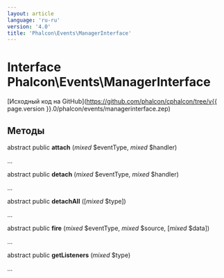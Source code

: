 ```yaml
---
layout: article
language: 'ru-ru'
version: '4.0'
title: 'Phalcon\Events\ManagerInterface'
---
```

# Interface **Phalcon\Events\ManagerInterface**

[Исходный код на GitHub](https://github.com/phalcon/cphalcon/tree/v{{ page.version }}.0/phalcon/events/managerinterface.zep)

## Методы

abstract public **attach** (*mixed* $eventType, *mixed* $handler)

...

abstract public **detach** (*mixed* $eventType, *mixed* $handler)

...

abstract public **detachAll** ([*mixed* $type])

...

abstract public **fire** (*mixed* $eventType, *mixed* $source, [*mixed* $data])

...

abstract public **getListeners** (*mixed* $type)

...